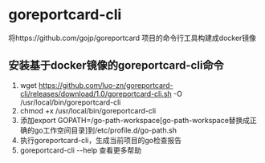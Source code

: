 # goreportcard-cli

将https://github.com/gojp/goreportcard 项目的命令行工具构建成docker镜像

## 安装基于docker镜像的goreportcard-cli命令

1. wget  https://github.com/luo-zn/goreportcard-cli/releases/download/1.0/goreportcard-cli.sh -O /usr/local/bin/goreportcard-cli
2. chmod +x /usr/local/bin/goreportcard-cli
3. 添加export GOPATH=/go-path-workspace[go-path-workspace替换成正确的go工作空间目录]到/etc/profile.d/go-path.sh
4. 执行goreportcard-cli，生成当前项目的go检查报告
5. goreportcard-cli --help 查看更多帮助
